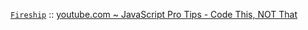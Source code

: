 [`Fireship`](https://www.youtube.com/c/Fireship) :: [youtube.com ~ JavaScript Pro Tips - Code This, NOT That](https://www.youtube.com/watch?v=Mus_vwhTCq0)
